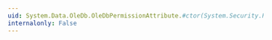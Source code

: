 ```yaml
---
uid: System.Data.OleDb.OleDbPermissionAttribute.#ctor(System.Security.Permissions.SecurityAction)
internalonly: False
---
```

